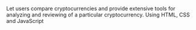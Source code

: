 Let users compare cryptocurrencies and provide extensive tools for analyzing and reviewing of a particular cryptocurrency. Using HTML, CSS and JavaScript
